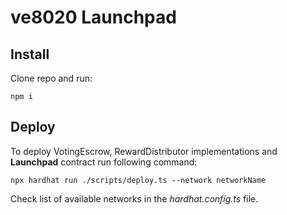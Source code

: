 # ve8020 Launchpad

## Install
Clone repo and run:  

```
npm i
```


## Deploy
To deploy VotingEscrow, RewardDistributor implementations and **Launchpad** contract run following command:  
```
npx hardhat run ./scripts/deploy.ts --network networkName
```
Check list of available networks in the *hardhat.config.ts* file.
